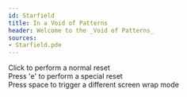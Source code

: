```yaml
---
id: Starfield
title: In a Void of Patterns
header: Welcome to the _Void of Patterns_
sources:
- Starfield.pde
---
```

Click to perform a normal reset  
Press 'e' to perform a special reset  
Press space to trigger a different screen wrap mode